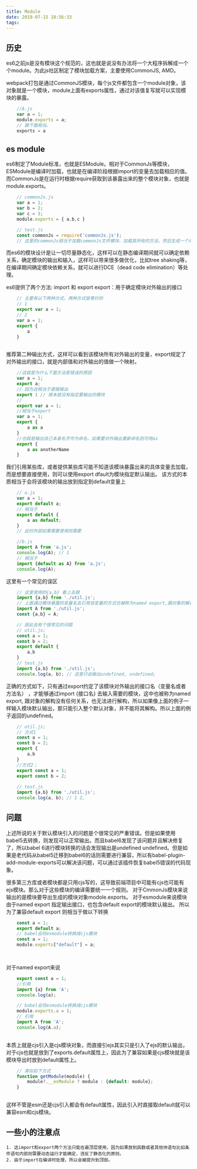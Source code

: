 ```yaml
---
title: Module
date: 2019-07-15 18:56:33
tags:
---
```


## 历史

es6之前js是没有模块这个规范的，这也就是说没有办法将一个大程序拆解成一个个module。为此js社区制定了模块加载方案，主要使用CommonJS, AMD。

webpack打包是通过CommonJS模块，每个js文件都包含一个module对象，该对象就是一个模块，module上面有exports属性，通过对该值复写就可以实现模块的暴露。

```js
    //A.js
    var a = 1;
    module.exports = a;
    // 跟下面相当。
    exports = a
```

## es module

es6制定了Module标准，也就是ESModule。相对于CommonJs等模块，ESModule是编译时加载，也就是在编译阶段根据import的变量去加载相应的值。
而CommonJs是在运行时根据require获取到该暴露出来的整个模块对象，也就是module.exports。

```js
    // commonJs.js
    var a = 1;
    var b = 2;
    var c = 3;
    module.exports = { a,b,c }

    // test.js
    const commonJs = require('commonJs.js');
    // 这里的commonJs相当于加载commonJs文件模块，加载其所有的方法，然后生成一个对象，所以commonJs必须要再运行时才能得到这个对象，也被称为运行时加载。
```

而es6的模块设计是让一切尽量静态化，这样可以在静态编译期间就可以确定依赖关系，确定模块的输出和输入，这样可以带来很多做优化，比如tree shaking等，在编译期间确定模块依赖关系，就可以进行DCE（dead code elimination）等处理。

es6提供了两个方法: import 和 export
export：用于确定模块对外输出的接口

```js
    // 主要有以下两种方式，两种方式是等价的
    // 1
    export var a = 1;
    // 2
    var a = 1;
    export {
        a
    }
    
```

推荐第二种输出方式，这样可以看到该模块所有对外输出的变量，export规定了对外输出的接口，就是内部值和对外输出的值做一个映射。

```js
    //这就是为什么下面方法是错误的原因
    var a = 1;
    export a;
    // 因为这相当于直接输出
    export 1 // 根本就没有指定要输出的模块
    // 
    export var a = 1;
    //相当于export 
    var a = 1;
    export {
        a as a
    }
    //也就是输出自己本身名字作为命名，如果要对外输出重新命名则可用as
    export {
        a as anotherName
    }
```

我们引用某些库，或者提供某些库可能不知道该模块暴露出来的具体变量去加载，而是想要直接使用，则可以使用export dfault为模块指定默认输出。
该方式的本质相当于会将该模块的输出放到指定到default变量上

```js
    // a.js
    var a = 1;
    export default a;
    // 相当于
    export default {
        a as default;
    }
    // 此时外部如果需要使用则需要

    //b.js
    import A from 'a.js';
    console.log(A); // 1
    // 相当于
    import {default as A} from 'a.js';
    console.log(A);
```

这里有一个常见的误区

```js
    // 这里使用的{a,b} 看上去跟
    import {a,b} from './util.js';
    // 上面通过模块暴露的变量名去引用该变量的方式也被称为named export,跟对象的解构看上去很像，但是不是同一回事
    import A from './util.js';
    const {a,b} = A;

    // 因此会有个很常见的问题
    // util.js;
    const a = 1;
    const b = 2;
    export default {
        a,b
    }
    // test.js
    import {a,b} from './util.js';
    console.log(a, b); // 这里只会输出undefined, undefined;

```

正确的方式如下，只有通过export约定了该模块对外输出的接口名（变量名或者方法名） ，才能够通过import {接口名} 去输入需要的模块，这中也被称为named export, 跟对象的解构没有任何关系，也无法进行解构，所以如果像上面的例子一样输入模块默认输出，那只能引入整个默认对象，并不能将其解构。所以上面的例子返回的undefined。

```js
    // util.js;
    // 方式1
    const a = 1;
    const b = 2;
    export {
        a,b
    }
    //方式2；
    export const a = 1;
    export const b = 2;
    
    // test.js
    import {a,b} from './util.js';
    console.log(a, b); // 1 2,
```

## 问题

上述所说的关于默认模块引入的问题是个很常见的严重错误。但是如果使用babel5去转换，则发现可以正常输出。而且babel6发现了该问题并且解决修复了，所以babel 6进行模块转换的话会发现输出是undefined undefined。但是如果是老代码从babel5迁移到babel6的话则需要进行兼容，所以有babel-plugin-add-module-exports可以解决该问题，可以通过该插件恢复babel5错误的代码现象。

很多第三方库或者模块都是只用cjs写的，这导致前端项目中可能有cjs也可能有ejs模块。那么对于这些模块的编译需要统一一个规则。
对于CmmonJs模块来说输出的是模块要导出生成的模块对象modole.exports。
对于esmodule来说模块由于named export 指定输出接口，也包含default export的模块默认输出。
所以为了兼容default export 则相当于做以下转换

```js
    const a = 1;
    export default a;
    // babel会将esmodule转换成cjs模块
    const a = 1;
    module.exports["default"] = a;

    
```

对于named export来说

```js
    export const a = 1;
    //引用
    import {a} from 'A';
    console.log(a);

    // babel会将esmodule转换成cjs模块
    module.exports.a = 1;
    // 引用
    import A from 'A';
    console.log(A.a);
    
```

本质上就是cjs引入是cjs模块对象，而直接引ejs其实只是引入了ejs的默认输出，对于cjs也就是放到了exports.default属性上，因此为了兼容如果是cjs模块就是该模块导出时放到default属性上。

```js
    // 类似如下方式
    function getModule(module) {
        module?.__esModule ? module : {default: module};
    }
    
```

这样不管是esm还是cjs引入都会有default属性，因此引入时直接取default就可以兼容esm和cjs模块。

## 一些小的注意点
    1. 这import和export两个方法只能在最顶层使用，因为如果放到函数或者其他块语句比如条件语句内部则需要动态运行才能确定，违反了静态化的原则。
    2. 由于import在编译时处理，所以会被提升到顶部。
